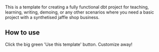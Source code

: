 This is a template for creating a fully functional dbt project for teaching, learning, writing, demoing, or any other scenarios where you need a basic project with a synthetised jaffle shop business.

## How to use
Click the big green 'Use this template' button. Customize away!
